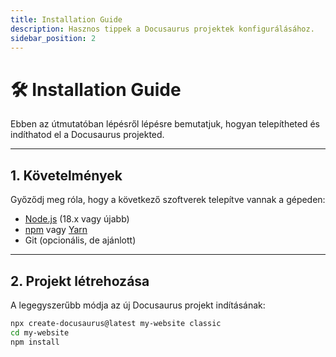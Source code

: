 ```yaml
---
title: Installation Guide
description: Hasznos tippek a Docusaurus projektek konfigurálásához.
sidebar_position: 2
---
```


# 🛠️ Installation Guide

Ebben az útmutatóban lépésről lépésre bemutatjuk, hogyan telepítheted és indíthatod el a Docusaurus projekted.

---

## 1. Követelmények

Győződj meg róla, hogy a következő szoftverek telepítve vannak a gépeden:

- [Node.js](https://nodejs.org/) (18.x vagy újabb)
- [npm](https://www.npmjs.com/) vagy [Yarn](https://yarnpkg.com/)
- Git (opcionális, de ajánlott)

---

## 2. Projekt létrehozása

A legegyszerűbb módja az új Docusaurus projekt indításának:

```bash
npx create-docusaurus@latest my-website classic
cd my-website
npm install
